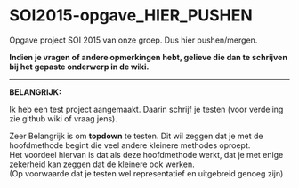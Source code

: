 # SOI2015-opgave_HIER_PUSHEN
Opgave project SOI 2015 van onze groep. Dus hier pushen/mergen.

<b>Indien je vragen of andere opmerkingen hebt, gelieve die dan te schrijven bij het gepaste onderwerp in de wiki.</b>

----------------------------------------------------------------------------------------------------------------------------------
<b>BELANGRIJK:</b>


Ik heb een test project aangemaakt. 
Daarin schrijf je testen (voor verdeling zie github wiki of vraag jens).

Zeer Belangrijk is om <b>topdown</b> te testen. Dit wil zeggen dat je met de hoofdmethode begint die veel andere kleinere methodes oproept.
</br>Het voordeel hiervan is dat als deze hoofdmethode werkt, dat je met enige zekerheid kan zeggen dat de kleinere ook werken.
</br>(Op voorwaarde dat je testen wel representatief en uitgebreid genoeg zijn)
